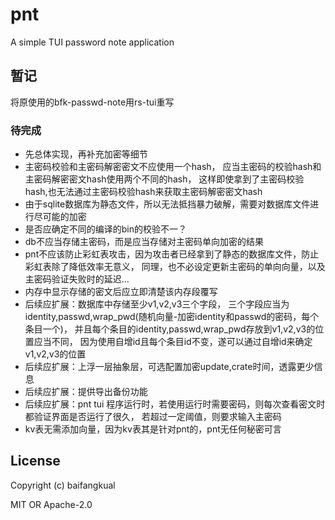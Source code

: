 # pnt
A simple TUI password note application

## 暂记

将原使用的bfk-passwd-note用rs-tui重写

### 待完成

* 先总体实现，再补充加密等细节
* 主密码校验和主密码解密密文不应使用一个hash，
应当主密码的校验hash和主密码解密密文hash使用两个不同的hash，
这样即使拿到了主密码校验hash,也无法通过主密码校验hash来获取主密码解密密文hash
* 由于sqlite数据库为静态文件，所以无法抵挡暴力破解，需要对数据库文件进行尽可能的加密
* 是否应确定不同的编译的bin的校验不一？
* db不应当存储主密码，而是应当存储对主密码单向加密的结果
* pnt不应该防止彩虹表攻击，因为攻击者已经拿到了静态的数据库文件，防止彩虹表除了降低效率无意义，
同理，也不必设定更新主密码的单向向量，以及主密码验证失败时的延迟...
* 内存中显示存储的密文后应立即清楚该内存段覆写
* 后续应扩展：数据库中存储至少v1,v2,v3三个字段，
三个字段应当为identity,passwd,wrap_pwd(随机向量-加密identity和passwd的密码，每个条目一个)，
并且每个条目的identity,passwd,wrap_pwd存放到v1,v2,v3的位置应当不同，
因为使用自增id且每个条目id不变，遂可以通过自增id来确定v1,v2,v3的位置
* 后续应扩展：上浮一层抽象层，可选配置加密update,crate时间，透露更少信息
* 后续应扩展：提供导出备份功能
* 后续应扩展：pnt tui 程序运行时，若使用运行时需要密码，则每次查看密文时都验证界面是否运行了很久，
若超过一定阈值，则要求输入主密码
* kv表无需添加向量，因为kv表其是针对pnt的，pnt无任何秘密可言


## License

Copyright (c) baifangkual

MIT OR Apache-2.0

[MIT]: ./LICENSE-MIT
[Apache-2.0]: ./LICENSE-APACHE